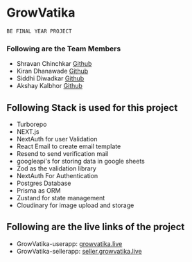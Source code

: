 # GrowVatika

```
BE FINAL YEAR PROJECT
```

### Following are the Team Members

- Shravan Chinchkar [Github](https://github.com/shravanchinchkar)
- Kiran Dhanawade [Github](https://github.com/kirandhanawade2412)
- Siddhi Diwadkar [Github](https://github.com/SiddhiDiwadkar)
- Akshay Kalbhor [Github](https://github.com/akshaykalbhor7030)

## Following Stack is used for this project

- Turborepo
- NEXT.js
- NextAuth for user Validation
- React Email to create email template
- Resend to send verification mail
- googleapi's for storing data in google sheets
- Zod as the validation library
- NextAuth For Authentication
- Postgres Database
- Prisma as ORM
- Zustand for state management
- Cloudinary for image upload and storage


## Following are the live links of the project
- GrowVatika-userapp: [growvatika.live](https://growvatika.live/)
- GrowVatika-sellerapp: [seller.growvatika.live](https://seller.growvatika.live/)



